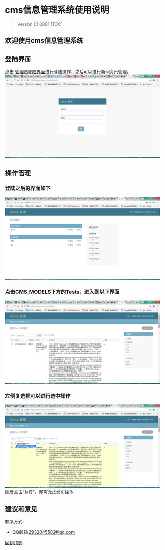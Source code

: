 # cms信息管理系统使用说明
>Version 01.0801
[TOC]
## 欢迎使用cms信息管理系统
## 登陆界面
点击 [管理员登陆界面](http://127.0.0.1:8000/admin/ "Title")进行登陆操作，之后可以进行新闻资讯管理。
![管理员登陆图片](./管理员登陆界面.png)
## 操作管理

### 登陆之后的界面如下
![登陆之后的界面](./登陆之后的界面.png)
### 点击CMS_MODELS下方的Tests，进入到以下界面
![操作详情页](./操作详情页.png)
### 左侧复选框可以进行选中操作
![选中操作](./选中操作.png)
随后点击“执行”，即可完成发布操作

## 建议和意见
联系方式:
* QQ邮箱 2932045582@qq.com



[回到顶部](#cms%E4%BF%A1%E6%81%AF%E7%AE%A1%E7%90%86%E7%B3%BB%E7%BB%9F%E4%BD%BF%E7%94%A8%E8%AF%B4%E6%98%8E)